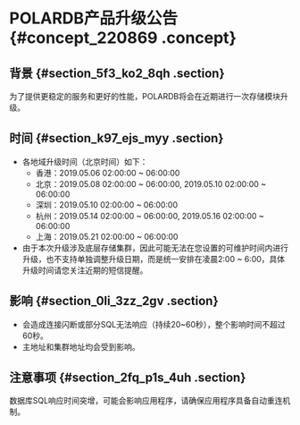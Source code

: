 # POLARDB产品升级公告 {#concept_220869 .concept}

## 背景 {#section_5f3_ko2_8qh .section}

为了提供更稳定的服务和更好的性能，POLARDB将会在近期进行一次存储模块升级。

## 时间 {#section_k97_ejs_myy .section}

-   各地域升级时间（北京时间）如下：
    -   香港：2019.05.06 02:00:00 ~ 06:00:00
    -   北京：2019.05.08 02:00:00 ~ 06:00:00, 2019.05.10 02:00:00 ~ 06:00:00
    -   深圳：2019.05.10 02:00:00 ~ 06:00:00
    -   杭州：2019.05.14 02:00:00 ~ 06:00:00, 2019.05.16 02:00:00 ~ 06:00:00
    -   上海：2019.05.21 02:00:00 ~ 06:00:00
-   由于本次升级涉及底层存储集群，因此可能无法在您设置的可维护时间内进行升级，也不支持单独调整升级日期，而是统一安排在凌晨2:00 ~ 6:00，具体升级时间请您关注近期的短信提醒。

## 影响 {#section_0li_3zz_2gv .section}

-   会造成连接闪断或部分SQL无法响应（持续20~60秒），整个影响时间不超过60秒。
-   主地址和集群地址均会受到影响。

## 注意事项 {#section_2fq_p1s_4uh .section}

数据库SQL响应时间突增，可能会影响应用程序，请确保应用程序具备自动重连机制。

